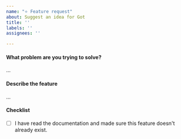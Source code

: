 ```yaml
---
name: "⭐ Feature request"
about: Suggest an idea for Got
title: ''
labels: ''
assignees: ''

---
```


#### What problem are you trying to solve?

...

#### Describe the feature

...

<!-- Include a usage example of the feature. If the feature is currently possible with a workaround, include that too. -->

#### Checklist

- [ ] I have read the documentation and made sure this feature doesn't already exist.
